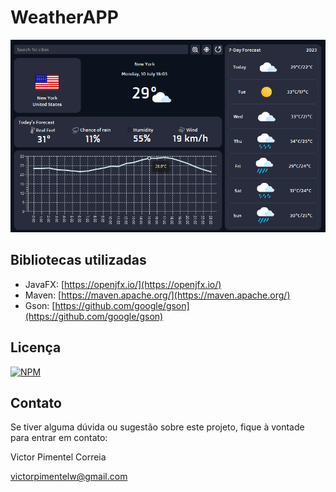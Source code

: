 # WeatherAPP

![interface](interface_weatherAPP.png)

## Bibliotecas utilizadas

- JavaFX: [https://openjfx.io/](https://openjfx.io/)
- Maven: [https://maven.apache.org/](https://maven.apache.org/)
- Gson: [https://github.com/google/gson](https://github.com/google/gson)

## Licença

[![NPM](https://img.shields.io/npm/l/react)](https://github.com/ViictorP/WeatherAPP/blob/main/LICENSE)

## Contato

Se tiver alguma dúvida ou sugestão sobre este projeto, fique à vontade para entrar em contato:

Victor Pimentel Correia

victorpimentelw@gmail.com


